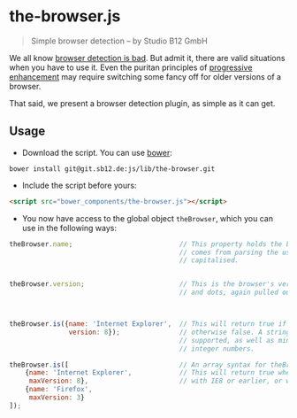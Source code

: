 the-browser.js
==============

> Simple browser detection
>  – by Studio B12 GmbH

We all know [browser detection is bad]. But admit it, there are valid situations when you have to use it. Even the puritan principles of [progressive enhancement] may require switching some fancy off for older versions of a browser.

That said, we present a browser detection plugin, as simple as it can get.



Usage
-----

- Download the script. You can use [bower]:

```
bower install git@git.sb12.de:js/lib/the-browser.git
```

- Include the script before yours:

```html
<script src="bower_components/the-browser.js"></script>
```

- You now have access to the global object `theBrowser`, which you can use in the following ways:

```js
theBrowser.name;                           // This property holds the browser's name. The name
                                           // comes from parsing the userAgent and is therefore
                                           // capitalised.


theBrowser.version;                        // This is the browser's version – a string with digits
                                           // and dots, again pulled out of userAgent.



theBrowser.is({name: 'Internet Explorer',  // This will return true if the site is viewed with IE8,
               version: 8});               // otherwise false. A string version (e.g. "8.0" is also
                                           // supported, as well as minVersion and maxVersion as
                                           // integer numbers.

theBrowser.is([                            // An array syntax for theBrowser.is() is also supported.
    {name: 'Internet Explorer',            // This will return true when the site is viewed either
     maxVersion: 8},                       // with IE8 or earlier, or with Firefox 3 or earlier.
    {name: 'Firefox',
     maxVersion: 3}
]);
```




<!-- Links ---------------------------------------------------------------------------------------->

[browser detection is bad]: http://css-tricks.com/browser-detection-is-bad/ "Browser Detection is Bad, on CSS-Tricks"
[bower]:                    http://bower.io/ "Bower – A package manager for the web"
[progressive enhancement]:  http://sixrevisions.com/web-development/progressive-enhancement/ "Progressive Enhancement 101, on Six Revisions"
